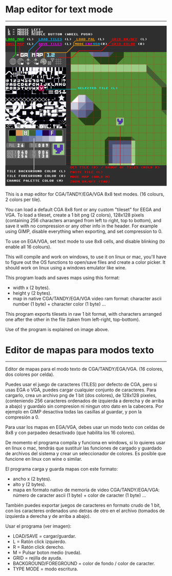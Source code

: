 
# Map editor for text mode
----------------------------------------------------------------------------

<img src="map.png">

This is a map editor for CGA/TANDY/EGA/VGA 8x8 text modes. (16 colours, 2 colors per tile).

You can load a default CGA 8x8 font or any custom "tileset" for EEGA and VGA. To load a tileset, create a 1 bit png (2 colors), 128x128 pixels (containing 256 characters arranged from left to right, top to bottom), and save it with no compression or any other info in the header. For example using GIMP, disable everything when exporting, and set compression to 0.

To use on EGA/VGA, set text mode to use 8x8 cells, and disable blinking (to enable all 16 colours).

This will compile and work on windows, to use it on linux or mac, you'll have to figure out the OS functions to open/save files and create a color picker.
It should work on linux using a windows emulator like wine.

This program loads and saves maps using this format:
  - width x (2 bytes).
  - height y (2 bytes).
  - map in native CGA/TANDY/EGA/VGA video ram format: character ascii number (1 byte) + character color (1 byte) ...

This program exports tilesets in raw 1 bit format, with characters arranged one after the other in the file (taken from left-right, top-bottom).

Use of the program is explained on image above.

# Editor de mapas para modos texto
----------------------------------------------------------------------------

Editor de mapas para el modo texto de CGA/TANDY/EGA/VGA. (16 colores, dos colores por celda).

Puedes usar el juego de caracteres (TILES) por defecto de CGA, pero si usas EGA o VGA, puedes cargar cualquier conjunto de caracteres. 
Para cargarlo, crea un archivo png de 1 bit (dos colores), de 128x128 pixeles, (conteniendo 256 caracteres ordenados de izquierda a derecha y de arriba a abajo) y guardalo sin compresion ni ningun otro dato en la cabecera. Por ejemplo en GIMP desactiva todas las casillas al guardar, y pon la compresión a 0.

Para usar los mapas en EGA/VGA, debes usar un modo texto con celdas de 8x8 y con parpadeo desactivado (que habilita los 16 colores).

De momento el programa compila y funciona en windows, si lo quieres usar en linux o mac, tendrás que sustituir las funciones de cargado y guardado de archivos del sistema y crear un seleccionador de colores. Es posible que funcione en linux con wine o similar. 

El programa carga y guarda mapas con este formato:
  - ancho x (2 bytes).
  - alto y (2 bytes).
  - mapa en formato nativo de memoria de video CGA/TANDY/EGA/VGA: número de caracter ascii (1 byte) + color de caracter (1 byte) ...

También puedes exportar juegos de caracteres en formato crudo de 1 bit, con los caracteres ordenados uno detras de otro en el archivo (tomados de izquierda a derecha y de arriba a abajo).

Usar el programa (ver imagen):
  - LOAD/SAVE = cargar/guardar.
  - L = Ratón click izquierdo.
  - R = Ratón click derecho.
  - M = Pulsar boton medio (rueda).
  - GRID = rejilla de ayuda.
  - BACKGROUND/FOREGROUND = color de fondo / color de caracter.
  - TYPE MODE = modo escritura.

